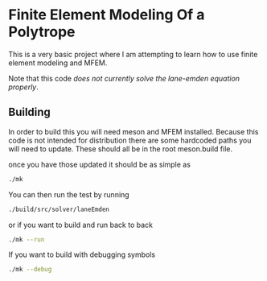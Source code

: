 # Finite Element Modeling Of a Polytrope
This is a very basic project where I am attempting to learn how to use finite element modeling and MFEM.

Note that this code *does not currently solve the lane-emden equation properly*.

## Building
In order to build this you will need meson and MFEM installed. Because this code is 
not intended for distribution there are some hardcoded paths you will need to update. These should all be in the root meson.build file.

once you have those updated it should be as simple as

```bash
./mk
```

You can then run the test by running

```bash
./build/src/solver/laneEmden
```

or if you want to build and run back to back

```bash
./mk --run
```

If you want to build with debugging symbols

```bash
./mk --debug
```
